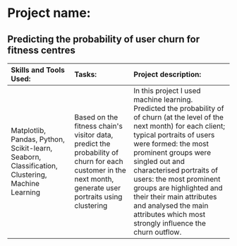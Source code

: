 # Project name:

## Predicting the probability of user churn for fitness centres


| Skills and Tools Used: | Tasks: | Project description: |
| :-------------------- | :--------------------- |:---------------------------|
| Matplotlib, Pandas, Python, Scikit-learn, Seaborn, Classification, Clustering, Machine Learning | Based on the fitness chain's visitor data, predict the probability of churn for each customer in the next month, generate user portraits using clustering |In this project I used machine learning. Predicted the probability of of churn (at the level of the next month) for each client; typical portraits of users were formed: the most prominent groups were singled out and characterised portraits of users: the most prominent groups are highlighted and their their main attributes and analysed the main attributes which most strongly influence the churn outflow. |
